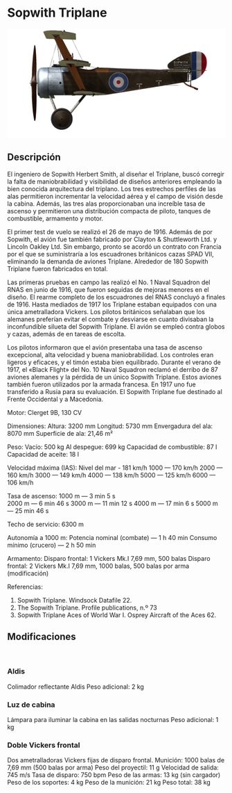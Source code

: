 # Sopwith Triplane

![soptriplane](../images/soptriplane.png)

## Descripción

El ingeniero de Sopwith Herbert Smith, al diseñar el Triplane, buscó corregir la falta de maniobrabilidad y visibilidad de diseños anteriores empleando la bien conocida arquitectura del triplano. Los tres estrechos perfiles de las alas permitieron incrementar la velocidad aérea y el campo de visión desde la cabina. Además, las tres alas proporcionaban una increíble tasa de ascenso y permitieron una distribución compacta de piloto, tanques de combustible, armamento y motor.

El primer test de vuelo se realizó el 26 de mayo de 1916. Además de por Sopwith, el avión fue también fabricado por Clayton & Shuttleworth Ltd. y Lincoln Oakley Ltd. Sin embargo, pronto se acordó un contrato con Francia por el que se suministraría a los escuadrones británicos cazas SPAD VII, eliminando la demanda de aviones Triplane. Alrededor de 180 Sopwith Triplane fueron fabricados en total.

Las primeras pruebas en campo las realizó el No. 1 Naval Squadron del RNAS en junio de 1916, que fueron seguidas de mejoras menores en el diseño. El rearme completo de los escuadrones del RNAS concluyó a finales de 1916. Hasta mediados de 1917 los Triplane estaban equipados con una única ametralladora Vickers. Los pilotos británicos señalaban que los alemanes preferían evitar el combate y desviarse en cuanto divisaban la inconfundible silueta del Sopwith Triplane. El avión se empleó contra globos y cazas, además de en tareas de escolta.

Los pilotos informaron que el avión presentaba una tasa de ascenso excepcional, alta velocidad y buena maniobrabilidad. Los controles eran ligeros y eficaces, y el timón estaba bien equilibrado. Durante el verano de 1917, el «Black Flight» del No. 10 Naval Squadron reclamó el derribo de 87 aviones alemanes y la pérdida de un único Sopwith Triplane. Estos aviones también fueron utilizados por la armada francesa. En 1917 uno fue transferido a Rusia para su evaluación. El Sopwith Triplane fue destinado al Frente Occidental y a Macedonia.


Motor:
Clerget 9B, 130 CV

Dimensiones:
Altura: 3200 mm
Longitud: 5730 mm
Envergadura del ala: 8070 mm
Superficie de ala: 21,46 m²

Peso:
Vacío: 500 kg 
Al despegue: 699 kg
Capacidad de combustible: 87 l
Capacidad de aceite: 18 l    

Velocidad máxima (IAS):
Nivel del mar - 181 km/h
1000 — 170 km/h
2000 — 160 km/h
3000 — 149 km/h
4000 — 138 km/h
5000 — 125 km/h
6000 — 106 km/h

Tasa de ascenso:
1000 m — 3 min 5 s  
2000 m — 6 min 46 s
3000 m — 11 min 12 s
4000 m — 17 min 6 s
5000 m — 25 min 46 s

Techo de servicio: 6300 m

Autonomía a 1000 m:
Potencia nominal (combate) — 1 h 40 min
Consumo mínimo (crucero) — 2 h 50 min

Armamento:
Disparo frontal: 1 Vickers Mk.I 7,69 mm, 500 balas
Disparo frontal: 2 Vickers Mk.I 7,69 mm, 1000 balas, 500 balas por arma (modificación)

Referencias:
1) Sopwith Triplane. Windsock Datafile 22.
2) The Sopwith Triplane. Profile publications, n.º 73
3) Sopwith Triplane Aces of World War I. Osprey Aircraft of the Aces 62.

## Modificaciones
﻿

### Aldis

Colimador reflectante Aldis
Peso adicional: 2 kg
﻿

### Luz de cabina

Lámpara para iluminar la cabina en las salidas nocturnas
Peso adicional: 1 kg
﻿

### Doble Vickers frontal

Dos ametralladoras Vickers fijas de disparo frontal.
Munición: 1000 balas de 7,69 mm (500 balas por arma)
Peso del proyectil: 11 g
Velocidad de salida: 745 m/s
Tasa de disparo: 750 bpm
Peso de las armas: 13 kg (sin cargador)
Peso de los soportes: 4 kg
Peso de la munición: 21 kg
Peso total: 38 kg